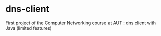 # dns-client
First project of the Computer Networking course at AUT : dns client with Java (limited features) 

